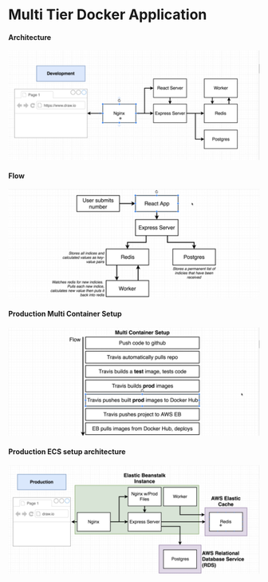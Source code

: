 # Multi Tier Docker Application

#### Architecture

![alt project architecture](./screenshots/multi-tier-docker-app-architecture.png)

#### Flow

![alt project flow](./screenshots/multi-tier-docker-app-flow.png)

#### Production Multi Container Setup

![alt multi container setup](./screenshots/multi-tier-production-setup.png)

#### Production ECS setup architecture

![alt ESC setup](./screenshots/multi-tier-aws-eb.png)
